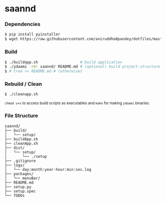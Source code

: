 # saannd 

### Dependencies
```bash
$ pip install pyinstaller
$ wget https://raw.githubusercontent.com/aniruddha0pandey/dotfiles/master/.scripts/ydaami.c
```
### Build
```bash
$ ./buildapp.sh                   # build application
$ ./ydaami -rm! saannd/ README.md # (optional) build project-structure markdown
$ # tree >> README.md # (otherwise)
```
### Rebuild / Clean
```bash
$ ./cleanapp.sh
```  
<sub><code>chmod u+x</code> to access build scripts as executables and <code>make</code> for making <code>ydaami</code> binaries.</sub>
  
### File Structure
```
saannd/
├── build/
│   └── setup/
├── buildApp.sh
├── cleanApp.sh
├── dist/
│   └── setup/
|       └── ./setup
├── .gitignore
├── logs/
│   └── day:month:year-hour:min:sec.log
├── packages/
│   └── menuBar/
├── README.md
├── setup.py
├── setup.spec
└── TODOs
```
